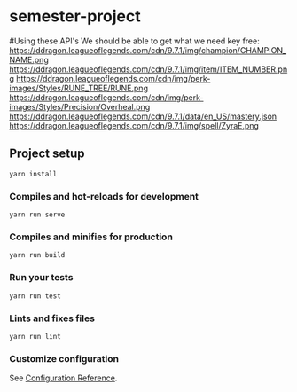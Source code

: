 # semester-project

#Using these API's We should be able to get what we need key free: 
https://ddragon.leagueoflegends.com/cdn/9.7.1/img/champion/CHAMPION_NAME.png
https://ddragon.leagueoflegends.com/cdn/9.7.1/img/item/ITEM_NUMBER.png
https://ddragon.leagueoflegends.com/cdn/img/perk-images/Styles/RUNE_TREE/RUNE.png
https://ddragon.leagueoflegends.com/cdn/img/perk-images/Styles/Precision/Overheal.png
https://ddragon.leagueoflegends.com/cdn/9.7.1/data/en_US/mastery.json
https://ddragon.leagueoflegends.com/cdn/9.7.1/img/spell/ZyraE.png

## Project setup
```
yarn install
```

### Compiles and hot-reloads for development
```
yarn run serve
```

### Compiles and minifies for production
```
yarn run build
```

### Run your tests
```
yarn run test
```

### Lints and fixes files
```
yarn run lint
```

### Customize configuration
See [Configuration Reference](https://cli.vuejs.org/config/).
